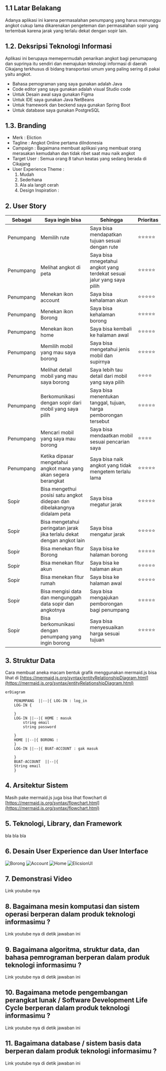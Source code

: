## 1.1 Latar Belakang

   Adanya aplikasi ini karena permasalahan penumpang yang harus menunggu angkot cukup lama dikarenakan pengeteman dan permasalahan sopir yang tertembak 
  karena jarak yang terlalu dekat dengan sopir lain.

## 1.2. Deksripsi Teknologi Informasi
Aplikasi ini berupaya memepermudah penarikan angkot bagi penumapang dan suprinya itu sendiri dan memajukan teknologi informasi di daerah Cikajang terkhusus di bidang transportasi umum yang paling sering di pakai yaitu angkot.
- Bahasa pemograman yang saya gunakan adalah Java
- Code editor yang saya gunakan adalah visual Studio code
- Untuk Desain awal saya gunakan Figma
- Untuk IDE saya gunakan Java NetBeans
- Untuk framework dan beckend saya gunakan Spring Boot
- Untuk database saya gunakan PostgreSQL
  

## 1.3. Branding
- Merk : Eliction
- Tagline : Angkot Online pertama diIndonesia 
- Campaign : Bagaimana membuat aplikasi yang membuat orang merasakan kemudahan dan tidak ribet saat mau naik angkot
- Target User : Semua orang 8 tahun keatas yang sedang berada di Cikajang
- User Experience Theme :
   1.  Mudah
   2.  Sederhana
   3.  Ala ala langit cerah
   4.  Design Inspiration : 

## 2. User Story

Sebagai | Saya ingin bisa  | Sehingga | Prioritas
---|---|---|---
Penumpang |  Memilih rute | Saya bisa mendapatkan tujuan sesuai dengan rute | ⭐⭐⭐⭐⭐
Penumpang |  Melihat angkot di peta | Saya bisa mnegetahui angkot yang terdekat sesuai jalur yang saya pilih | ⭐⭐⭐⭐⭐
Penumpang | Menekan ikon account | Saya bisa kehalaman akun | ⭐⭐⭐⭐⭐
Penumpang | Menekan ikon Borong | Saya bisa kehalaman borong | ⭐⭐⭐⭐⭐
Penumpang | Menekan ikon home  | Saya bisa kembali ke halaman  awal | ⭐⭐⭐⭐⭐
Penumpang | Memilih mobil yang mau saya borong | Saya bisa mengetahui jenis mobil dan supirnya | ⭐⭐⭐⭐⭐
Penumpang | Melihat detail mobil yang mau saya borong | Saya lebih tau detail dari mobil yang saya pilih | ⭐⭐⭐⭐
Penumpang | Berkomunikasi dengan sopir dari mobil yang saya pilih | Saya bisa menentukan tanggal, tujuan, harga pemborongan tersebut |⭐⭐⭐⭐⭐
Penumpang | Mencari mobil yang saya mau borong | Saya bisa mendaatkan mobil sesuai pencarian saya | ⭐⭐⭐⭐
Penumpang | Ketika dipasar mengetahui angkot mana yang akan segera berangkat | Saya bisa naik angkot yang tidak mengetem terlalu lama | ⭐⭐⭐⭐⭐
Sopir | Bisa mengethui posisi satu angkot didepan dan dibelakangnya didalam peta | Saya bisa megatur jarak | ⭐⭐⭐⭐⭐
Sopir | Bisa mengetahui peringatan jarak jika terlalu dekat dengan angkot lain | Saya bisa mengatur jarak | ⭐⭐⭐⭐⭐  
Sopir | Bisa menekan fitur Borong | Saya bisa ke halaman borong | ⭐⭐⭐⭐⭐
Sopir | Bisa menekan fitur akun | Saya bisa ke halaman akun | ⭐⭐⭐⭐⭐
Sopir | Bisa menekan fitur rumah | Saya bisa ke halaman awal | ⭐⭐⭐⭐⭐
Sopir | Bisa mengisi data dan mengunggah data sopir dan angkotnya | Saya bisa mengajukan pemborongan bagi penumpang | ⭐⭐⭐⭐⭐
Sopir | Bisa berkomunikasi dengan penumpang yang ingin borong | Saya bisa menyesuaikan harga sesuai tujuan | ⭐⭐⭐⭐⭐

## 3. Struktur Data

Cara membuat aneka macam bentuk grafik menggunakan mermaid.js bisa lihat di [https://mermaid.js.org/syntax/entityRelationshipDiagram.html](https://mermaid.js.org/syntax/entityRelationshipDiagram.html) 

```mermaid
erDiagram
      
    PENUMPANG  ||--|{ LOG-IN : log_in
    LOG-IN {
        
    }
    LOG-IN ||--|{ HOME : masuk
        string email
        string password
        
    }
    HOME ||--|{ BORONG :
    }
    LOG-IN ||--|{ BUAT-ACCOUNT : gak masuk
     
    }
    BUAT-ACCOUNT  ||--|{
    String email
    }
```

## 4. Arsitektur Sistem

Masih pake mermaid.js juga bisa lihat flowchart di [https://mermaid.js.org/syntax/flowchart.html](https://mermaid.js.org/syntax/flowchart.html)

## 5. Teknologi, Library, dan Framework

bla bla bla

## 6. Desain User Experience dan User Interface
![Borong](https://github.com/ndasatriaa16/Peng.Inf/assets/144712874/0522d70c-81d2-4cb3-a5f8-0be738fcbfcd)
![Account](https://github.com/ndasatriaa16/Peng.Inf/assets/144712874/0d045384-fe99-49a9-a92a-f0e5f12ec806)
![Home](https://github.com/ndasatriaa16/Peng.Inf/assets/144712874/70055731-4842-4f33-bb33-ba872162bc7b)
![ElicsionUI](https://github.com/ndasatriaa16/Peng.Inf/assets/144712874/8c8fea44-04fa-4ae4-beed-10d4ed1825d0)


## 7. Demonstrasi Video

Link youtube nya

## 8. Bagaimana mesin komputasi dan sistem operasi berperan dalam produk teknologi informasimu ?

Link youtube nya di detik jawaban ini

## 9. Bagaimana algoritma, struktur data, dan bahasa pemrograman berperan dalam produk teknologi informasimu ?

Link youtube nya di detik jawaban ini

## 10. Bagaimana metode pengembangan perangkat lunak / Software Development Life Cycle berperan dalam produk teknologi informasimu ?

Link youtube nya di detik jawaban ini

## 11. Bagaimana database / sistem basis data berperan dalam produk teknologi informasimu ?

Link youtube nya di detik jawaban ini
